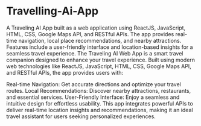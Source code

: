 # Travelling-Ai-App
A Traveling AI App built as a web application using ReactJS, JavaScript, HTML, CSS, Google Maps API, and RESTful APIs. The app provides real-time navigation, local place recommendations, and nearby attractions. Features include a user-friendly interface and location-based insights for a seamless travel experience.
The Traveling AI Web App is a smart travel companion designed to enhance your travel experience. Built using modern web technologies like ReactJS, JavaScript, HTML, CSS, Google Maps API, and RESTful APIs, the app provides users with:

Real-time Navigation: Get accurate directions and optimize your travel routes.
Local Recommendations: Discover nearby attractions, restaurants, and essential services.
User-Friendly Interface: Enjoy a seamless and intuitive design for effortless usability.
This app integrates powerful APIs to deliver real-time location insights and recommendations, making it an ideal travel assistant for users seeking personalized experiences.
